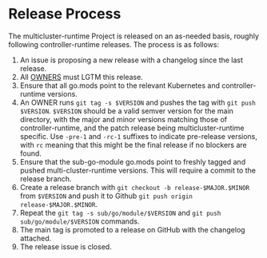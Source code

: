 # Release Process

The multicluster-runtime Project is released on an as-needed basis, roughly 
following controller-runtime releases. The process is as follows:

1. An issue is proposing a new release with a changelog since the last release.
1. All [OWNERS](OWNERS) must LGTM this release. 
1. Ensure that all go.mods point to the relevant Kubernetes and controller-runtime versions.
1. An OWNER runs `git tag -s $VERSION` and pushes the tag with `git push $VERSION`.
   `$VERSION` should be a valid semver version for the main directory, with the
   major and minor versions matching those of controller-runtime, and the patch
   release being multicluster-runtime specific. Use `-pre-1` and `-rc-1` suffixes
   to indicate pre-release versions, with `rc` meaning that this might be the final
   release if no blockers are found.
1. Ensure that the sub-go-module go.mods point to freshly tagged and pushed
   multi-cluster-runtime versions. This will require a commit to the release branch.
1. Create a release branch with `git checkout -b release-$MAJOR.$MINOR` from `$VERSION`
   and push it to Github `git push origin release-$MAJOR.$MINOR`.
1. Repeat the `git tag -s sub/go/module/$VERSION` and `git push sub/go/module/$VERSION` 
   commands.
1. The main tag is promoted to a release on GitHub with the changelog attached.
1. The release issue is closed.
